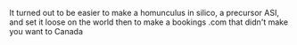 It turned out to be easier to make a homunculus in silico, a precursor ASI, and set it loose on the world then to make a bookings .com that didn't make you want to Canada

